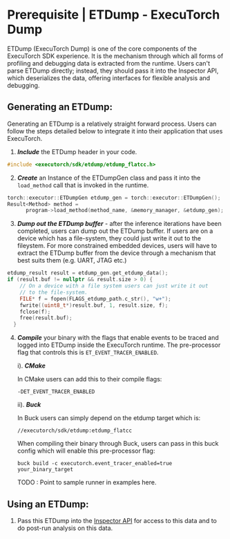 # Prerequisite | ETDump - ExecuTorch Dump

ETDump (ExecuTorch Dump) is one of the core components of the ExecuTorch SDK experience. It is the mechanism through which all forms of profiling and debugging data is extracted from the runtime. Users can't parse ETDump directly; instead, they should pass it into the Inspector API, which deserializes the data, offering interfaces for flexible analysis and debugging.


## Generating an ETDump:

Generating an ETDump is a relatively straight forward process. Users can follow the steps detailed below to integrate it into their application that uses ExecuTorch.

1. ***Include*** the ETDump header in your code.
```C++
#include <executorch/sdk/etdump/etdump_flatcc.h>
```

2. ***Create*** an Instance of the ETDumpGen class and pass it into the `load_method` call that is invoked in the runtime.

```C++
torch::executor::ETDumpGen etdump_gen = torch::executor::ETDumpGen();
Result<Method> method =
      program->load_method(method_name, &memory_manager, &etdump_gen);
```

3. ***Dump out the ETDump buffer*** - after the inference iterations have been completed, users can dump out the ETDump buffer. If users are on a device which has a file-system, they could just write it out to the fileystem. For more constrained embedded devices, users will have to extract the ETDump buffer from the device through a mechanism that best suits them (e.g. UART, JTAG etc.)

```C++
etdump_result result = etdump_gen.get_etdump_data();
if (result.buf != nullptr && result.size > 0) {
    // On a device with a file system users can just write it out
    // to the file-system.
    FILE* f = fopen(FLAGS_etdump_path.c_str(), "w+");
    fwrite((uint8_t*)result.buf, 1, result.size, f);
    fclose(f);
    free(result.buf);
  }
```

4. ***Compile*** your binary with the flags that enable events to be traced and logged into ETDump inside the ExecuTorch runtime. The pre-processor flag that controls this is `ET_EVENT_TRACER_ENABLED`.

    i). ***CMake***

    In CMake users can add this to their compile flags:
    ```
    -DET_EVENT_TRACER_ENABLED
    ```

    ii). ***Buck***

    In Buck users can simply depend on the etdump target which is:
    ```
    //executorch/sdk/etdump:etdump_flatcc
    ```
    When compiling their binary through Buck, users can pass in this buck config which will enable this pre-processor flag:
    ```
    buck build -c executorch.event_tracer_enabled=true your_binary_target
    ```

    TODO : Point to sample runner in examples here.

## Using an ETDump:

1. Pass this ETDump into the [Inspector API](./sdk-inspector.rst) for access to this data and to do post-run analysis on this data.
